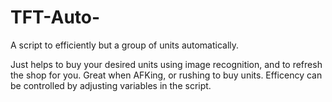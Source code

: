 # TFT-Auto-
A script to efficiently but a group of units automatically.

Just helps to buy your desired units using image recognition, and to refresh the shop for you. Great when AFKing, or rushing to buy units. Efficency can be controlled by adjusting variables in the script.
